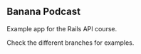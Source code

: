 ## Banana Podcast

Example app for the Rails API course.

Check the different branches for examples.

